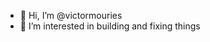 - 👋 Hi, I’m @victormouries
- 👀 I’m interested in building and fixing things

<!---
victormouries/victormouries is a ✨ special ✨ repository because its `README.md` (this file) appears on your GitHub profile.
You can click the Preview link to take a look at your changes.
--->
